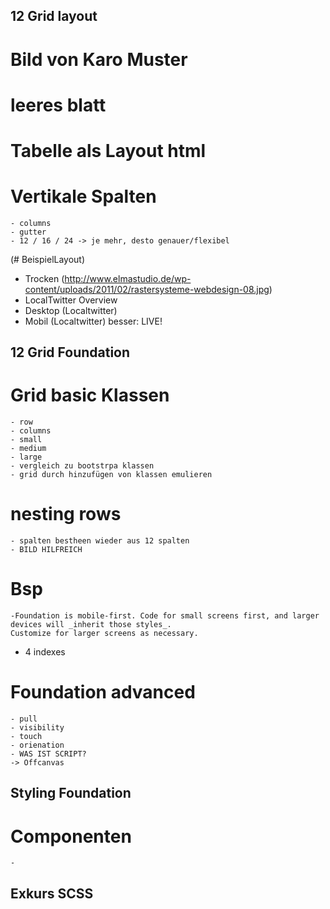 ## 12 Grid layout
  # Bild von Karo Muster
  # leeres blatt

  # Tabelle als Layout html
  # Vertikale Spalten
    - columns
    - gutter
    - 12 / 16 / 24 -> je mehr, desto genauer/flexibel


  (# BeispielLayout)
   - Trocken (http://www.elmastudio.de/wp-content/uploads/2011/02/rastersysteme-webdesign-08.jpg)
   - LocalTwitter Overview
   - Desktop  (Localtwitter)
   - Mobil (Localtwitter)
   besser: LIVE!

## 12 Grid Foundation
  # Grid basic Klassen
    - row
    - columns
    - small
    - medium
    - large
    - vergleich zu bootstrpa klassen
    - grid durch hinzufügen von klassen emulieren
  # nesting rows
    - spalten bestheen wieder aus 12 spalten
    - BILD HILFREICH
  # Bsp
    -Foundation is mobile-first. Code for small screens first, and larger devices will _inherit those styles_.
    Customize for larger screens as necessary.
   - 4 indexes

  # Foundation advanced
    - pull
    - visibility
    - touch
    - orienation
    - WAS IST SCRIPT?
    -> Offcanvas

## Styling Foundation
  # Componenten
    -
## Exkurs SCSS
